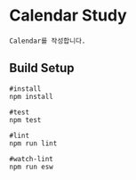 
# Calendar Study
    Calendar를 작성합니다.  

## Build Setup

```text
#install 
npm install

#test 
npm test

#lint
npm run lint 

#watch-lint
npm run esw
```